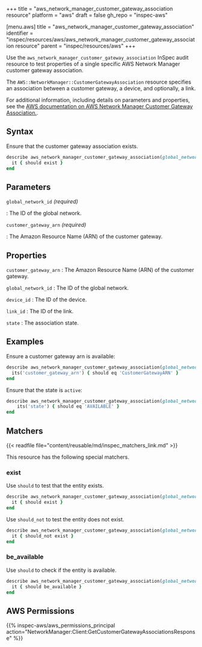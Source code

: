+++
title = "aws_network_manager_customer_gateway_association resource"
platform = "aws"
draft = false
gh_repo = "inspec-aws"

[menu.aws]
title = "aws_network_manager_customer_gateway_association"
identifier = "inspec/resources/aws/aws_network_manager_customer_gateway_association resource"
parent = "inspec/resources/aws"
+++

Use the `aws_network_manager_customer_gateway_association` InSpec audit resource to test properties of a single specific AWS Network Manager customer gateway association.

The `AWS::NetworkManager::CustomerGatewayAssociation` resource specifies an association between a customer gateway, a device, and optionally, a link.

For additional information, including details on parameters and properties, see the [AWS documentation on AWS Network Manager Customer Gateway Association.](https://docs.aws.amazon.com/AWSCloudFormation/latest/UserGuide/aws-resource-networkmanager-customergatewayassociation.html).

## Syntax

Ensure that the customer gateway association exists.

```ruby
describe aws_network_manager_customer_gateway_association(global_network_id: 'GLOBAL_NETWORK_ID', customer_gateway_arn: 'CUSTOMER_GATEWAY_ARN') do
  it { should exist }
end
```

## Parameters

`global_network_id` _(required)_

: The ID of the global network.

`customer_gateway_arn` _(required)_

: The Amazon Resource Name (ARN) of the customer gateway.

## Properties

`customer_gateway_arn`
: The Amazon Resource Name (ARN) of the customer gateway.

`global_network_id`
: The ID of the global network.

`device_id`
: The ID of the device.

`link_id`
: The ID of the link.

`state`
: The association state.

## Examples

Ensure a customer gateway arn is available:

```ruby
describe aws_network_manager_customer_gateway_association(global_network_id: 'GLOBAL_NETWORK_ID', customer_gateway_arn: 'CUSTOMER_GATEWAY_ARN') do
  its('customer_gateway_arn') { should eq 'CustomerGatewayARN' }
end
```

Ensure that the state is `active`:

```ruby
describe aws_network_manager_customer_gateway_association(global_network_id: 'GLOBAL_NETWORK_ID', customer_gateway_arn: 'CUSTOMER_GATEWAY_ARN') do
    its('state') { should eq 'AVAILABLE' }
end
```

## Matchers

{{< readfile file="content/reusable/md/inspec_matchers_link.md" >}}

This resource has the following special matchers.

### exist

Use `should` to test that the entity exists.

```ruby
describe aws_network_manager_customer_gateway_association(global_network_id: 'GLOBAL_NETWORK_ID', customer_gateway_arn: 'CUSTOMER_GATEWAY_ARN') do
  it { should exist }
end
```

Use `should_not` to test the entity does not exist.

```ruby
describe aws_network_manager_customer_gateway_association(global_network_id: 'GLOBAL_NETWORK_ID', customer_gateway_arn: 'CUSTOMER_GATEWAY_ARN') do
  it { should_not exist }
end
```

### be_available

Use `should` to check if the entity is available.

```ruby
describe aws_network_manager_customer_gateway_association(global_network_id: 'GLOBAL_NETWORK_ID', customer_gateway_arn: 'CUSTOMER_GATEWAY_ARN') do
  it { should be_available }
end
```

## AWS Permissions

{{% inspec-aws/aws_permissions_principal action="NetworkManager:Client:GetCustomerGatewayAssociationsResponse" %}}
